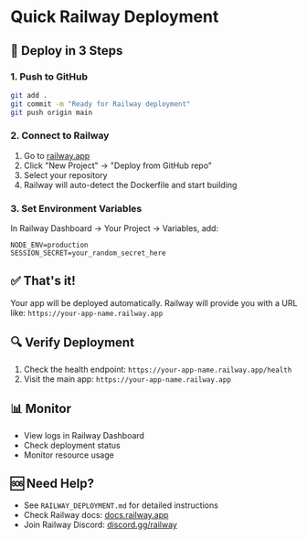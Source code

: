 # Quick Railway Deployment

## 🚀 Deploy in 3 Steps

### 1. Push to GitHub
```bash
git add .
git commit -m "Ready for Railway deployment"
git push origin main
```

### 2. Connect to Railway
1. Go to [railway.app](https://railway.app)
2. Click "New Project" → "Deploy from GitHub repo"
3. Select your repository
4. Railway will auto-detect the Dockerfile and start building

### 3. Set Environment Variables
In Railway Dashboard → Your Project → Variables, add:

```
NODE_ENV=production
SESSION_SECRET=your_random_secret_here
```

## ✅ That's it!

Your app will be deployed automatically. Railway will provide you with a URL like:
`https://your-app-name.railway.app`

## 🔍 Verify Deployment

1. Check the health endpoint: `https://your-app-name.railway.app/health`
2. Visit the main app: `https://your-app-name.railway.app`

## 📊 Monitor

- View logs in Railway Dashboard
- Check deployment status
- Monitor resource usage

## 🆘 Need Help?

- See `RAILWAY_DEPLOYMENT.md` for detailed instructions
- Check Railway docs: [docs.railway.app](https://docs.railway.app)
- Join Railway Discord: [discord.gg/railway](https://discord.gg/railway) 